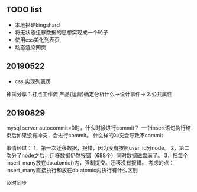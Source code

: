 ## TODO list
- 本地搭建kingshard
- 将无状态迁移数据的思想实现成一个轮子
- 使用css美化列表页
- 动态渲染网页

## 20190522
- css 实现列表页

神策分享
1.打点工作流
产品(运营)确定分析什么->设计事件->
2.公共属性


## 20190829
mysql server autocommit=0时，什么时候进行commit？
一个insert语句执行结束后如果没有冲突，会进行commit。
什么样的冲突会导致不commit

事情经过：
1，第一次迁移数据，报错，因为没有按照user_id分node。
2，第二次分了node之后，迁移数据仍然报错（688个）同时数据磁盘满了。
3，把每个insert_many放在db.atomic()内，强制提交。迁移没有报错。
考虑的点：
   insert_many直接执行和放在db.atomic内执行有什么区别


及时同步
